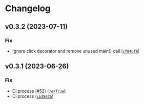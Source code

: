 # Changelog

<!--next-version-placeholder-->

## v0.3.2 (2023-07-11)

### Fix

* Ignore click decorator and remove unused main() call ([`cf046f8`](https://github.com/Nr18/report2junit/commit/cf046f8b5cf329fa09001ef57b8db9f07dd34873))

## v0.3.1 (2023-06-26)

### Fix

* Ci process ([#52](https://github.com/Nr18/report2junit/issues/52)) ([`7e7f73e`](https://github.com/Nr18/report2junit/commit/7e7f73ea5259e16faeb9521078a465e043809055))
* Ci process ([`cb3567b`](https://github.com/Nr18/report2junit/commit/cb3567b723ec08292a252038668590827e779e44))
